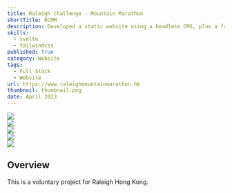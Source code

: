 ```yaml
---
title: Raleigh Challenge - Mountain Marathon
shortTitle: RCMM
description: Developed a static website using a headless CMS, plus a full stack web application for race registration.
skills:
  - svelte
  - tailwindcss
published: true
category: Website
tags:
  - Full Stack
  - Website
url: https://www.raleighmountainmarathon.hk
thumbnail: thumbnail.png
date: April 2023
---
```


<div class="grid grid-cols-1 md:grid-cols-2 gap-4 not-prose">
    <div class="grid gap-4 content-start">
        <div>
            <img class="h-auto max-w-full rounded-sm bg-secondary" src="/projects/rcmm/full-page.png" loading="lazy" />
        </div>
        <div>
            <img class="h-auto max-w-full rounded-sm bg-secondary" src="/projects/rcmm/registration-mobile.png" loading="lazy" />
        </div>
    </div>
    <div class="grid gap-4 content-start">
        <div class="">
            <img class="h-auto max-w-full rounded-sm bg-secondary" src="/projects/rcmm/mobile.png" loading="lazy" />
        </div>
        <div>
            <img class="h-auto max-w-full rounded-sm bg-secondary" src="/projects/rcmm/example-page.png" loading="lazy" />
        </div>
        <div>
            <img class="h-auto max-w-full rounded-sm bg-secondary" src="/projects/rcmm/dashboard.png" loading="lazy" />
        </div>
    </div>
</div>

## Overview

This is a voluntary project for Raleigh Hong Kong.
